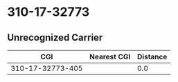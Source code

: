 # 310-17-32773
## Unrecognized Carrier


| CGI | Nearest CGI | Distance |
|-----|-------------|----------|
| 310-17-32773-405 |  | 0.0 |
